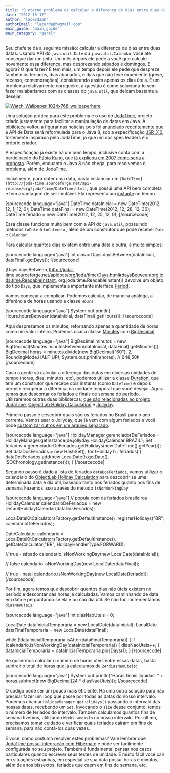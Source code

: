```yaml
---
title: "O eterno problema de calcular a diferença de dias entre duas datas em Java"
date: "2012-10-17"
author: "lacerdaph"
authorEmail: "lacerdaph@gmail.com"
main_guide: "main_guide"
main_category: "geral"
---
```


Seu chefe te dá a seguinte missão: calcular a diferença de dias entre duas datas. Usando API do `java.util.Date` ou `java.util.Calendar` você até consegue dar um jeito. Um mês depois ele pede a você que calcule novamente essa diferença, mas desprezando sábados e domingos. E agora? O que fazer? E tem mais, um tempo depois ele pede que despreze também os feriados, dias abonados, e dias que não teve expediente (greve, recesso, comemorações), considerando assim apenas os dias úteis. É um problema relativamente corriqueiro, a questão é como solucioná-lo sem fazer malabarismos com as classes do `java.util`, que deixam bastante a desejar.

[![](https://blog.caelum.com.br/wp-content/uploads/2012/10/Watch_Wallpaper_1024x768_wallpaperhere-300x225.jpg "Watch_Wallpaper_1024x768_wallpaperhere")](https://blog.caelum.com.br/wp-content/uploads/2012/10/Watch_Wallpaper_1024x768_wallpaperhere.jpg)

Uma solução prática para este problema é o uso do [JodaTime](http://joda-time.sourceforge.net/index.html), projeto criado justamente para facilitar a manipulação de datas em Java. A biblioteca voltou a figurar nas notícias pois foi [anunciado recentemente](http://www.infoq.com/news/2012/09/jsr310-java8) que a API de Data será reformulada para o Java 8, sob a especificação [JSR 310](http://jcp.org/en/jsr/detail?id=310), fortemente inspirada pelo JodaTime, já que um dos spec leaders é o próprio criador.

A especificação já existe há um bom tempo, inclusive conta com a participação do [Fábio Kung](http://twitter.com/fabiokung), que [já explicou em 2007 como seria a proposta](https://blog.caelum.com.br/jsr-310-date-and-time-api/). Porém, enquanto o Java 8 não chega, para resolvemos o problema, além do JodaTime.

Inicialmente, para obter uma data, basta instanciar um `[DateTime](http://joda-time.sourceforge.net/api-release/org/joda/time/DateTime.html)`, que possui uma API bem completa e tem a vantagem de ser imutável. Ela representa um [instante](http://joda-time.sourceforge.net/key_instant.html) no tempo.

\[sourcecode language="java"\] DateTime dataInicial = new DateTime(2012, 12, 1, 12, 0); DateTime dataFinal = new DateTime(2012, 12, 28, 12, 30); DateTime feriado = new DateTime(2012, 12, 25, 12, 0); \[/sourcecode\]

Essa classe funciona muito bem com a API do `java.util`, possuindo métodos `toDate` e `toCalendar`, além de um construtor que pode receber `Date` e `Calendar`.

Para calcular quantos dias existem entre uma data e outra, é muito simples:

\[sourcecode language="java"\] int dias = Days.daysBetween(dataInicial, dataFinal).getDays(); \[/sourcecode\]

[Days.daysBetween](http://joda-time.sourceforge.net/apidocs/org/joda/time/Days.html#daysBetween(org.joda.time.ReadableInstant, org.joda.time.ReadableInstant)) devolve um objeto do tipo `Days`, que implementa a importante interface [Period](http://joda-time.sourceforge.net/key_period.html).

Vamos começar a complicar. Podemos calcular, de maneira análoga, a diferência de horas usando a classe `Hours`.

\[sourcecode language="java"\] System.out.println( Hours.hoursBetween(dataInicial, dataFinal).getHours()); \[/sourcecode\]

Aqui desprezamos os minutos, retornando apenas a quantidade de horas como um valor inteiro. Podemos usar a classe [Minutes](http://joda-time.sourceforge.net/api-release/org/joda/time/Minutes.html) com [BigDecimal](https://blog.caelum.com.br/arredondamento-no-java-do-double-ao-bigdecimal/).

\[sourcecode language="java"\] BigDecimal minutos = new BigDecimal(Minutes.minutesBetween(dataInicial, dataFinal).getMinutes()); BigDecimal horas = minutos.divide(new BigDecimal("60"), 2, RoundingMode.HALF\_UP); System.out.println(horas); // 648,50h \[/sourcecode\]

Caso a gente vá calcular a diferença das datas em diversas unidades de tempo (horas, dias, minutos, etc), podemos utilizar a classe [Duration](http://joda-time.sourceforge.net/api-release/org/joda/time/Duration.html), que tem um construtor que recebe dois instants (como `DateTime`) e depois permite recuperar a diferença na unidade temporal que você desejar. Agora temos que descontar os feriados e finais de semana do período. Utilizaremos outras duas bibliotecas, [que são relacionadas ao projeto JodaTime](http://joda-time.sourceforge.net/related.html), [ObjectLab Holiday Calculation](http://objectlabkit.sourceforge.net/) e [Jollyday](http://jollyday.sourceforge.net/).

Primeiro passo é descobrir quais são os feriados no Brasil para o ano corrente. Vamos usar o Jollyday, que já vem com algum feriados e você pode [customizar outros em um arquivo separado](http://jollyday.sourceforge.net/data.html).

\[sourcecode language="java"\] HolidayManager gerenciadorDeFeriados = HolidayManager.getInstance(de.jollyday.HolidayCalendar.BRAZIL); Set<Holiday> feriados = gerenciadorDeFeriados.getHolidays(new DateTime().getYear()); Set<LocalDate> dataDosFeriados = new HashSet<LocalDate>(); for (Holiday h : feriados) { dataDosFeriados.add(new LocalDate(h.getDate(), ISOChronology.getInstance())); } \[/sourcecode\]

Segundo passo é dado a lista de feriados `dataDosFeriados`, vamos utilizar o calendário do [ObjectLab Holiday Calculation](http://objectlabkit.sourceforge.net/) para descobrir se uma determinada data é dia útil, baseado tanto nos feriados quanto nos fins de semana. Fazemos isso através do método `isNonWorkingDay`

\[sourcecode language="java"\] // popula com os feriados brasileiros HolidayCalendar<LocalDate> calendarioDeFeriados = new DefaultHolidayCalendar<LocalDate>(dataDosFeriados);

LocalDateKitCalculatorsFactory.getDefaultInstance() .registerHolidays("BR", calendarioDeFeriados);

DateCalculator<LocalDate> calendario = LocalDateKitCalculatorsFactory.getDefaultInstance(). getDateCalculator("BR", HolidayHandlerType.FORWARD);

// true - sábado calendario.isNonWorkingDay(new LocalDate(dataInicial));

// false calendario.isNonWorkingDay(new LocalDate(dataFinal));

// true - natal calendario.isNonWorkingDay(new LocalDate(feriado)); \[/sourcecode\]

Por fim, agora temos que descobrir quantos dias não úteis existem no período e descontar das horas já calculadas. Vamos caminhando de data em data e perguntando se ela é ou não dia útil. Se não for, incrementamos `diasNaoUteis`:

\[sourcecode language="java"\] int diasNaoUteis = 0;

LocalDate dataInicialTemporaria = new LocalDate(dataInicial); LocalDate dataFinalTemporaria = new LocalDate(dataFinal);

while (!dataInicialTemporaria.isAfter(dataFinalTemporaria)) { if (calendario.isNonWorkingDay(dataInicialTemporaria)) { diasNaoUteis++; } dataInicialTemporaria = dataInicialTemporaria.plusDays(1); } \[/sourcecode\]

Se quisermos calcular o número de horas úteis entre essas datas, basta subtrair o total de horas que já calculamos de `24*diasNaoUteis`:

\[sourcecode language="java"\] System.out.println("Horas finais líquidas: " + horas.subtract(new BigDecimal(24 \* diasNaoUteis))); \[/sourcecode\]

O código pode ser um pouco mais eficiente. Há uma outra solução para não precisar fazer um loop que passe por todas as datas do nosso intervalo. Podemos chamar `HolidayManager.getHolidays()` passando o intervalo das nossas datas, recebendo um `Set`. Invocando o `size` desse conjunto, temos o número de feriados do intervalo. Também calculamos quantos fins de semana tivemos, utilizando `Weeks.weeksIn` no nosso intervalo. Por último, precisamos tomar cuidado e verificar quais feriados cairam em fins de semana, para não contá-los duas vezes.

E você, como costuma resolver estes problemas? Vale lembrar que [JodaTime possui integração com Hibernate](http://joda-time.sourceforge.net/contrib/hibernate/index.html) e pode ser facilmente configurada no seu projeto. Também é fundamental pensar nos casos particulares quando escrever seus testes de unidade. É muito fácil você cair em situações estranhas, em especial se sua data possui horas e minutos, além de anos bissextos, feriados que caem em fins de semana, etc.
